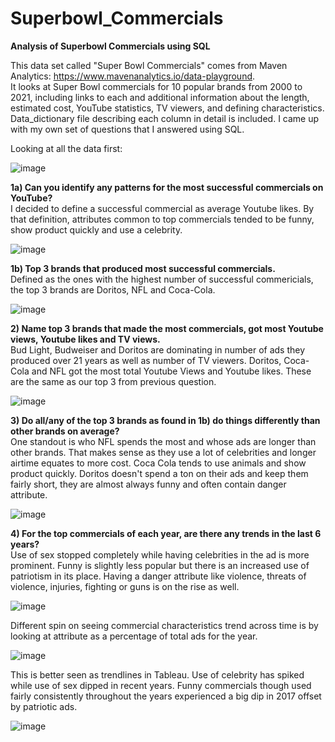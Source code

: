 # Superbowl_Commercials
<b> Analysis of Superbowl Commercials using SQL </b>

  This data set called "Super Bowl Commercials" comes from Maven Analytics: https://www.mavenanalytics.io/data-playground. <br>
It looks at Super Bowl commercials for 10 popular brands from 2000 to 2021, including links to each and additional information about 
the length, estimated cost, YouTube statistics, TV viewers, and defining characteristics. Data_dictionary file describing each column in detail is included.
I came up with my own set of questions that I answered using SQL.

Looking at all the data first:

![image](https://user-images.githubusercontent.com/85653222/206768612-513ea5a7-935d-4627-a7b8-a333f2164a8c.png)

<b> 1a) Can you identify any patterns for the most successful commercials on YouTube? </b> <br>
I decided to define a successful commercial as average Youtube likes. By that definition, attributes common to top commercials tended
to be funny, show product quickly and use a celebrity. 

![image](https://user-images.githubusercontent.com/85653222/206768645-458c1e37-6647-4145-b5bf-6e2709db8eb0.png)


<b> 1b) Top 3 brands that produced most successful commercials. </b> <br>
Defined as the ones with the highest number of successful commericials, the top 3 brands are Doritos, NFL and Coca-Cola. 

![image](https://user-images.githubusercontent.com/85653222/206768688-c0ebcf9a-6b14-431a-b9dd-48abd070f04e.png)


<b>  2) Name top 3 brands that made the most commercials, got most Youtube views, Youtube likes and TV views. </b> <br>
   Bud Light, Budweiser and Doritos are dominating in number of ads they produced over 21 years as well as number of TV viewers. 
   Doritos, Coca-Cola and NFL got the most total Youtube Views and Youtube likes. These are the same as our top 3 from previous question. 

![image](https://user-images.githubusercontent.com/85653222/206768747-d5767fb2-a264-4da2-a3e4-946fbd90e316.png)


<b> 3) Do all/any of the top 3 brands as found in 1b) do things differently than other brands on average? </b> <br>
One standout is who NFL spends the most and whose ads are longer than other brands. That makes sense as they use a lot of 
celebrities and longer airtime equates to more cost.
Coca Cola tends to use animals and show product quickly.
Doritos doesn't spend a ton on their ads and keep them fairly short, they are almost always funny and often contain danger attribute. 

![image](https://user-images.githubusercontent.com/85653222/206768765-d38c1aab-f704-41ef-87d5-a8d007d56038.png)

<b> 4) For the top commercials of each year, are there any trends in the last 6 years? </b> <br>
Use of sex stopped completely while having celebrities in the ad is more prominent. Funny is slightly less popular but there is an increased 
use of patriotism in its place. Having a danger attribute like violence, threats of violence, injuries, fighting or guns is on the rise as well. 

![image](https://user-images.githubusercontent.com/85653222/206769001-e5afa344-9c62-4a0a-ae54-eb4f668021bd.png)

Different spin on seeing commercial characteristics trend across time is by looking at attribute as a percentage of total ads for the year.

![image](https://user-images.githubusercontent.com/85653222/206769048-1ab8fab5-b23a-4fe3-9de1-7748d1532c41.png)

This is better seen as trendlines in Tableau. Use of celebrity has spiked  while use of sex dipped in recent years. 
Funny commercials though used fairly consistently throughout the years experienced a big dip in 2017 offset by patriotic ads. 

![image](https://user-images.githubusercontent.com/85653222/206768541-1a545a7c-2a4c-4b16-b3db-b066088201c0.png)






